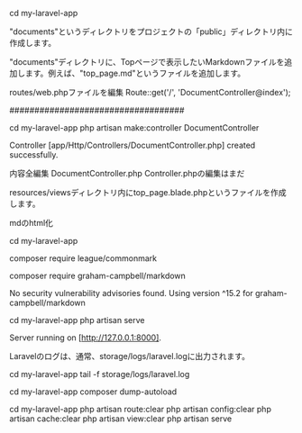 
cd my-laravel-app

"documents"というディレクトリをプロジェクトの「public」ディレクトリ内に作成します。

"documents"ディレクトリに、Topページで表示したいMarkdownファイルを追加します。例えば、"top_page.md"というファイルを追加します。


routes/web.phpファイルを編集
Route::get('/', 'DocumentController@index');

###################################

cd my-laravel-app
php artisan make:controller DocumentController

Controller [app/Http/Controllers/DocumentController.php] created successfully.  

内容全編集 DocumentController.php
Controller.phpの編集はまだ 

resources/viewsディレクトリ内にtop_page.blade.phpというファイルを作成します。

mdのhtml化

cd my-laravel-app

composer require league/commonmark

composer require graham-campbell/markdown

No security vulnerability advisories found.
Using version ^15.2 for graham-campbell/markdown


cd my-laravel-app
php artisan serve

Server running on [http://127.0.0.1:8000].  

Laravelのログは、通常、storage/logs/laravel.logに出力されます。

cd my-laravel-app
tail -f storage/logs/laravel.log


cd my-laravel-app
composer dump-autoload

cd my-laravel-app
php artisan route:clear
php artisan config:clear
php artisan cache:clear
php artisan view:clear
php artisan serve